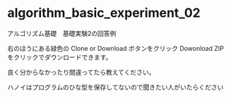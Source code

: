 # algorithm_basic_experiment_02
アルゴリズム基礎　基礎実験2の回答例

右のほうにある緑色の Clone or Download ボタンをクリック
Dowonload ZIPをクリックでダウンロードできます。

良く分からなかったり間違ってたら教えてください。

ハノイはプログラムのひな型を保存してないので聞きたい人がいたらください
